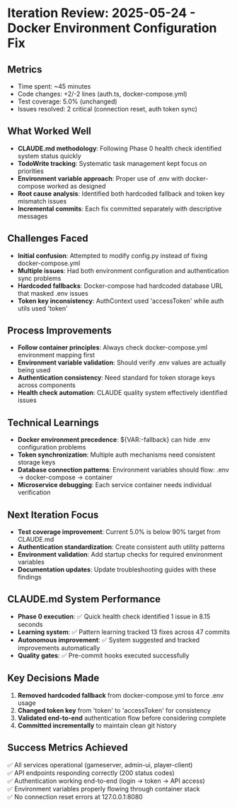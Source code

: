 # Iteration Review: 2025-05-24 - Docker Environment Configuration Fix

## Metrics
- Time spent: ~45 minutes
- Code changes: +2/-2 lines (auth.ts, docker-compose.yml)
- Test coverage: 5.0% (unchanged)
- Issues resolved: 2 critical (connection reset, auth token sync)

## What Worked Well
- **CLAUDE.md methodology**: Following Phase 0 health check identified system status quickly
- **TodoWrite tracking**: Systematic task management kept focus on priorities
- **Environment variable approach**: Proper use of .env with docker-compose worked as designed
- **Root cause analysis**: Identified both hardcoded fallback and token key mismatch issues
- **Incremental commits**: Each fix committed separately with descriptive messages

## Challenges Faced
- **Initial confusion**: Attempted to modify config.py instead of fixing docker-compose.yml
- **Multiple issues**: Had both environment configuration and authentication sync problems
- **Hardcoded fallbacks**: Docker-compose had hardcoded database URL that masked .env issues
- **Token key inconsistency**: AuthContext used 'accessToken' while auth utils used 'token'

## Process Improvements
- **Follow container principles**: Always check docker-compose.yml environment mapping first
- **Environment variable validation**: Should verify .env values are actually being used
- **Authentication consistency**: Need standard for token storage keys across components
- **Health check automation**: CLAUDE quality system effectively identified issues

## Technical Learnings
- **Docker environment precedence**: ${VAR:-fallback} can hide .env configuration problems
- **Token synchronization**: Multiple auth mechanisms need consistent storage keys
- **Database connection patterns**: Environment variables should flow: .env → docker-compose → container
- **Microservice debugging**: Each service container needs individual verification

## Next Iteration Focus
- **Test coverage improvement**: Current 5.0% is below 90% target from CLAUDE.md
- **Authentication standardization**: Create consistent auth utility patterns
- **Environment validation**: Add startup checks for required environment variables
- **Documentation updates**: Update troubleshooting guides with these findings

## CLAUDE.md System Performance
- **Phase 0 execution**: ✅ Quick health check identified 1 issue in 8.15 seconds
- **Learning system**: ✅ Pattern learning tracked 13 fixes across 47 commits
- **Autonomous improvement**: ✅ System suggested and tracked improvements automatically
- **Quality gates**: ✅ Pre-commit hooks executed successfully

## Key Decisions Made
1. **Removed hardcoded fallback** from docker-compose.yml to force .env usage
2. **Changed token key** from 'token' to 'accessToken' for consistency
3. **Validated end-to-end** authentication flow before considering complete
4. **Committed incrementally** to maintain clean git history

## Success Metrics Achieved
✅ All services operational (gameserver, admin-ui, player-client)  
✅ API endpoints responding correctly (200 status codes)  
✅ Authentication working end-to-end (login → token → API access)  
✅ Environment variables properly flowing through container stack  
✅ No connection reset errors at 127.0.0.1:8080  